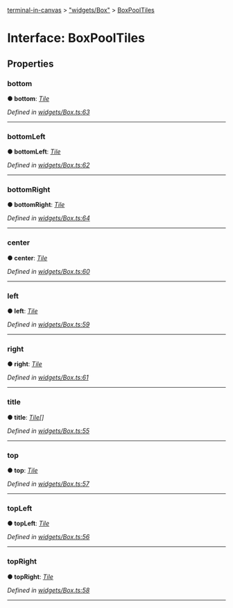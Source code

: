 [terminal-in-canvas](../README.md) > ["widgets/Box"](../modules/_widgets_box_.md) > [BoxPoolTiles](../interfaces/_widgets_box_.boxpooltiles.md)



# Interface: BoxPoolTiles


## Properties
<a id="bottom"></a>

###  bottom

**●  bottom**:  *[Tile](_terminal_.tile.md)* 

*Defined in [widgets/Box.ts:63](https://github.com/danikaze/terminal-in-canvas/blob/6c46a1f/src/widgets/Box.ts#L63)*





___

<a id="bottomleft"></a>

###  bottomLeft

**●  bottomLeft**:  *[Tile](_terminal_.tile.md)* 

*Defined in [widgets/Box.ts:62](https://github.com/danikaze/terminal-in-canvas/blob/6c46a1f/src/widgets/Box.ts#L62)*





___

<a id="bottomright"></a>

###  bottomRight

**●  bottomRight**:  *[Tile](_terminal_.tile.md)* 

*Defined in [widgets/Box.ts:64](https://github.com/danikaze/terminal-in-canvas/blob/6c46a1f/src/widgets/Box.ts#L64)*





___

<a id="center"></a>

###  center

**●  center**:  *[Tile](_terminal_.tile.md)* 

*Defined in [widgets/Box.ts:60](https://github.com/danikaze/terminal-in-canvas/blob/6c46a1f/src/widgets/Box.ts#L60)*





___

<a id="left"></a>

###  left

**●  left**:  *[Tile](_terminal_.tile.md)* 

*Defined in [widgets/Box.ts:59](https://github.com/danikaze/terminal-in-canvas/blob/6c46a1f/src/widgets/Box.ts#L59)*





___

<a id="right"></a>

###  right

**●  right**:  *[Tile](_terminal_.tile.md)* 

*Defined in [widgets/Box.ts:61](https://github.com/danikaze/terminal-in-canvas/blob/6c46a1f/src/widgets/Box.ts#L61)*





___

<a id="title"></a>

###  title

**●  title**:  *[Tile](_terminal_.tile.md)[]* 

*Defined in [widgets/Box.ts:55](https://github.com/danikaze/terminal-in-canvas/blob/6c46a1f/src/widgets/Box.ts#L55)*





___

<a id="top"></a>

###  top

**●  top**:  *[Tile](_terminal_.tile.md)* 

*Defined in [widgets/Box.ts:57](https://github.com/danikaze/terminal-in-canvas/blob/6c46a1f/src/widgets/Box.ts#L57)*





___

<a id="topleft"></a>

###  topLeft

**●  topLeft**:  *[Tile](_terminal_.tile.md)* 

*Defined in [widgets/Box.ts:56](https://github.com/danikaze/terminal-in-canvas/blob/6c46a1f/src/widgets/Box.ts#L56)*





___

<a id="topright"></a>

###  topRight

**●  topRight**:  *[Tile](_terminal_.tile.md)* 

*Defined in [widgets/Box.ts:58](https://github.com/danikaze/terminal-in-canvas/blob/6c46a1f/src/widgets/Box.ts#L58)*





___


